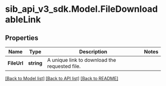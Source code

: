 # sib_api_v3_sdk.Model.FileDownloadableLink
## Properties

Name | Type | Description | Notes
------------ | ------------- | ------------- | -------------
**FileUrl** | **string** | A unique link to download the requested file. | 

[[Back to Model list]](../README.md#documentation-for-models) [[Back to API list]](../README.md#documentation-for-api-endpoints) [[Back to README]](../README.md)

